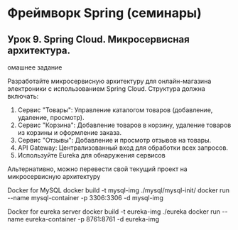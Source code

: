 # Фреймворк Spring (семинары)

## Урок 9. Spring Cloud. Микросервисная архитектура.

омашнее задание

Разработайте микросервисную архитектуру для онлайн-магазина электроники с использованием Spring Cloud. Структура должна включать:

1. Сервис "Товары": Управление каталогом товаров (добавление, удаление, просмотр).
2. Сервис "Корзина": Добавление товаров в корзину, удаление товаров из корзины и оформление заказа.
3. Сервис "Отзывы": Добавление и просмотр отзывов на товары.
4. API Gateway: Централизованный вход для обработки всех запросов.
5. Используйте Eureka для обнаружения сервисов

Альтернативно, можно перевести свой текущий проект на микросервисную архитектуру

Docker for MySQL
docker build -t mysql-img ./mysql/mysql-init/
docker run --name mysql-container -p 3306:3306 -d mysql-img

Docker for eureka server
docker build -t eureka-img ./eureka
docker run --name eureka-container -p 8761:8761 -d eureka-img
